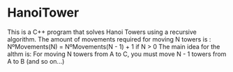 # HanoiTower
This is a C++ program that solves Hanoi Towers using a recursive algorithm.
     The amount of movements required for moving N towers is :
     NºMovements(N) = NºMovements(N - 1) + 1 if N > 0 
     The main idea for the althm is: For moving N towers from A to C, you must move N - 1 towers from A to B (and so on...)

